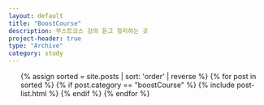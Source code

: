 ```yaml
---
layout: default
title: "BoostCourse"
description: 부스트코스 강의 듣고 정리하는 곳
project-header: true
type: "Archive"
category: study
---
```


<ul class="catalogue">
{% assign sorted = site.posts | sort: 'order' | reverse %}
{% for post in sorted %}
{% if post.category == "boostCourse" %}
{% include post-list.html %}
{% endif %}
{% endfor %}
</ul>